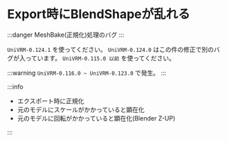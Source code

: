 # Export時にBlendShapeが乱れる

:::danger
MeshBake(正規化)処理のバグ
:::

`UniVRM-0.124.1` を使ってください。
`UniVRM-0.124.0` はこの件の修正で別のバグが入っています。
`UniVRM-0.115.0 以前` を使ってください。

:::warning
`UniVRM-0.116.0 ~ UniVRM-0.123.0` で発生。
:::

:::info

- エクスポート時に正規化
- 元のモデルにスケールがかかっていると顕在化
- 元のモデルに回転がかかっていると顕在化(Blender Z-UP)

:::
